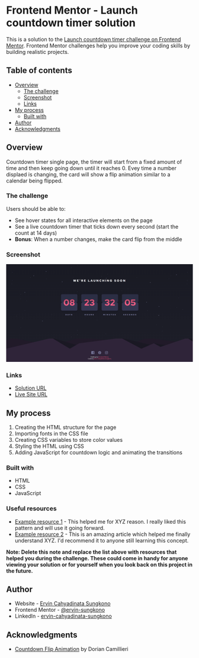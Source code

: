 # Frontend Mentor - Launch countdown timer solution

This is a solution to the [Launch countdown timer challenge on Frontend Mentor](https://www.frontendmentor.io/challenges/launch-countdown-timer-N0XkGfyz-). Frontend Mentor challenges help you improve your coding skills by building realistic projects. 

## Table of contents

- [Overview](#overview)
  - [The challenge](#the-challenge)
  - [Screenshot](#screenshot)
  - [Links](#links)
- [My process](#my-process)
  - [Built with](#built-with)
- [Author](#author)
- [Acknowledgments](#acknowledgments)

## Overview
Countdown timer single page, the timer will start from a fixed amount of time and then keep going down until it reaches 0. Evey time a number displaed is changing, the card will show a flip animation similar to a calendar being flipped.

### The challenge

Users should be able to:

- See hover states for all interactive elements on the page
- See a live countdown timer that ticks down every second (start the count at 14 days)
- **Bonus**: When a number changes, make the card flip from the middle

### Screenshot
![](./images/preview_img.png)

### Links

- [Solution URL](https://www.frontendmentor.io/solutions/launch-countdown-timer-solution-Fcrok1yzJF)
- [Live Site URL](https://ervin-sungkono.github.io/FrontendMentor.io/launch-countdown-timer-main/index.html)

## My process
1. Creating the HTML structure for the page
2. Importing fonts in the CSS file
3. Creating CSS variables to store color values
4. Styling the HTML using CSS
5. Adding JavaScript for countdown logic and animating the transitions

### Built with

- HTML
- CSS
- JavaScript

### Useful resources

- [Example resource 1](https://www.example.com) - This helped me for XYZ reason. I really liked this pattern and will use it going forward.
- [Example resource 2](https://www.example.com) - This is an amazing article which helped me finally understand XYZ. I'd recommend it to anyone still learning this concept.

**Note: Delete this note and replace the list above with resources that helped you during the challenge. These could come in handy for anyone viewing your solution or for yourself when you look back on this project in the future.**

## Author

- Website - [Ervin Cahyadinata Sungkono](https://ervin-sungkono.vercel.app)
- Frontend Mentor - [@ervin-sungkono](https://www.frontendmentor.io/profile/ervin-sungkono)
- LinkedIn - [ervin-cahyadinata-sungkono](https://www.linkedin.com/in/ervin-cahyadinata-sungkono)

## Acknowledgments

- [Countdown Flip Animation](https://codepen.io/doriancami/pen/jEJvaV) by Dorian Camillieri
